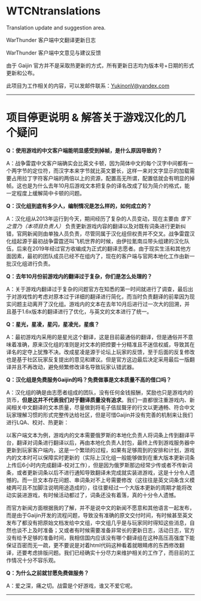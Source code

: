 # WTCNtranslations
Translation update and suggestion area.

WarThunder 客户端中文翻译更新日志

WarThunder 客户端中文意见与建议反馈

由于 Gaijin 官方并不是采取热更新的方式，所有更新日志均为版本号+日期的形式更新和公布。

此项目为工作相关的内容，可以发邮件联系：YukinonV@yandex.com

***

# 项目停更说明 & 解答关于游戏汉化的几个疑问

**Q：使用游戏的中文客户端能明显感受到掉帧，是什么原因导致的？**

A：战争雷霆中文客户端确实会比英文卡顿，因为简体中文的每个汉字中间都有一个两字节的定位符，而汉字本来字节就比英文要长，这样一来对文字显示的加载需要占用拉丁字符客户端的两倍以上的资源，配置高无所谓，配置低就会有明显的掉帧。这也是为什么去年10月后游戏文本把复杂的译名改成了较为简介的格式，能一定程度上缓解简中卡顿的问题。

**Q：汉化组到底有多少人，编制情况是怎么样的，如何成立的？**

A：汉化组从2013年运行到今天，期间经历了复杂的人员变动，现在主要由 *雪下之雪乃（本项目负责人）* 负责更新游戏内容的翻译以及对既有词条进行更新纠错，官网新闻则由单独人员负责，尽管同属于汉化组但权责并不交叉。战争雷霆汉化组起源于最初战争雷霆还叫飞机世界的时候，由伊拉氪南瓜带头组建的汉化队伍，后来在2019年经过官方收编成为正式的翻译志愿者。由于现实生活和其他方面因素，最初的团队成员已经不在组内了，现在的客户端与官网本地化工作由新一批汉化组进行负责。

**Q：去年10月份前游戏内的翻译过于复杂，你们是怎么处理的？**

A：关于游戏内翻译过于复杂的问题官方在知悉的第一时间就进行了调查，最后出于对游戏性的考虑对原本过于详细的翻译进行简化，而当时负责翻译的前辈因为现实问题主动离开了汉化组。游戏内的文本在去年10月后进行过一次大的回溯，并且基于1.6x版本的翻译进行了优化，与英文的文本进行了统一。

**Q：星光，星凌，星闪，星凌光，星痕？**

A：最初游戏内采用的是星光这个翻译，这是目前最通俗的翻译，但是通俗并不意味着准确，原来汉化组的准则是对文本的把控要十分精准且不迷信权威，导致其在译名的定夺上犹豫不决。改成星凌是源于论坛上玩家的反馈，至于后面的反复修改也是基于社区玩家反复提出的意见和建议。但是官方这边最后决定采用最后一版翻译并且不再改动，避免频繁修改译名导致玩家认错武器。

**Q：汉化组是免费服务Gaijin的吗？免费做事是文本质量不高的借口吗？**

A：汉化组的确是由志愿者组成的团队，没有任何金钱报酬，奖励也只是游戏内的货币，**但是这并不代表我们对于翻译质量没有追求**。我们一直都很注重游戏内、新闻相关中文翻译的文本质量，尽量做到将毛子佶屈聱牙的行文以更通畅、符合中文玩家理解习惯的形式完整传达给社区，但是可惜Gaijin并没有完善的机制来让我们进行LQA、校对、热更新：

以客户端文本为例，游戏内的文本需要俄罗斯的本地化负责人将词条上传到翻译平台，翻译对词条进行翻译以后，再由本地化负责人封包，最终上传到游戏服务器中更新到玩家客户端内，这是一个繁琐的过程，如果有足够周到的安排和计划，游戏内的文本时可以保障实时更新的（实际上汉化组一般能够做到在重大版本更新词条上传后6小时内完成翻译-校对工作），但是因为俄罗斯那边经常少传或者不传新词条，或者更新词条以后不进行通知导致翻译未完成就实装进游戏，这是十分令人遗憾的。而一旦文本存在问题、串词条对不上号需要修改（这往往是英文词条含义模棱两可且不加脚注说明用途造成的），往往要经过一个大版本更新的周期才能将改动实装进游戏，有时候活动都过了，词条还没有着落，真的十分令人遗憾。

而官方新闻方面根据我的了解，并不是说中文的新闻不愿意和其他语言一起发布，而是由于Gaijin开发的流程问题，导致没有准确的原文交付时间，有时候甚至英文发布了都没有把原始文档发给中文组，中文组几乎是与玩家同时得知这些消息，自然也谈不上及时准备；又或者有时候需要准备非常长的更新日志，活动日志，官方没有给予足够的准备时间，我相信国内应该没有哪个翻译组在这种高压高强度下能保证百密而无一疏，更不要说是对着html代码这种看着就眼睛疼的东西修改翻译，还要考虑排版问题。我们已经确实十分尽力来维护相关的工作了，而目前的工作情况十分不容乐观。

**Q：为什么之前就甘愿免费做服务？**

A：爱之深，痛之切。战雷是个好游戏，谁又不爱它呢。

***
